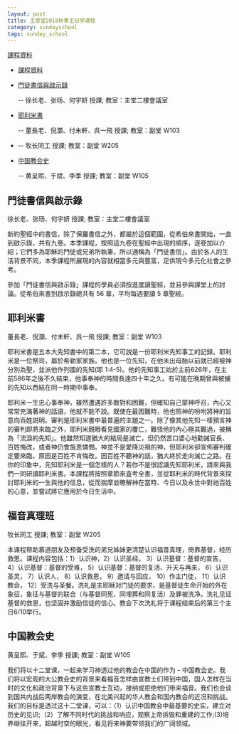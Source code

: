```yaml
---
layout: post 
title: 主恩堂2018秋季主日学课程
category: sundayschool
tags: sunday_school
---
```


<a href="https://drive.google.com/open?id=1Tm6rTGcjU3c9MbYCeBSl5AWr3hQAMdsr" target="_blank">課程資料</a>

 * <a href="https://drive.google.com/open?id=1Tm6rTGcjU3c9MbYCeBSl5AWr3hQAMdsr" target="_blank">課程資料</a>

 * [門徒書信與啟示錄](#1)

   -- 徐长老、张旸、何宇妍 授課; 教室：主堂二樓會議室

 * [耶利米書](#2)

   -- 董長老、倪灝、付未軒、呉一飛 授課; 教室：副堂 W103

 * [](#3)

   -- 牧长同工 授課; 教室：副堂 W205

 * [中国教会史](#4) 

   -- 黄呈熙、于斌、李季 授課; 教室：副堂 W105


<a name="1" />

門徒書信與啟示錄
----------------

徐长老、张旸、何宇妍 授課; 教室：主堂二樓會議室

新約聖經中的書信，除了保羅書信之外，都屬於這個範圍，從希伯來書開始，一直到啟示錄，共有九卷。本季課程，按照這九卷在聖經中出現的順序，逐卷加以介紹；它們多為耶穌的門徒或兄弟所執筆，所以通稱為「門徒書信」。由於各人的生活背景不同，本季課程所展現的內容就相當多元與豐富，足供現今多元化社會之參考。

參加「門徒書信與啟示錄」課程的學員必須按進度讀聖經，並且參與課堂上的討論。從希伯來書到啟示錄總共有 56 章，平均每週要讀 5 章聖經。


<a name="2" />

耶利米書
--------

董長老、倪灝、付未軒、呉一飛 授課; 教室：副堂 W103

耶利米書是五本大先知書中的第二本，它可説是一份耶利米先知事工的記録。耶利米是一位祭司，屬於希勒家家族。他也是一位先知，在他未出母胎以前就已經被神分別為聖，並派他作列國的先知(耶 1:4-5)。他的先知事工始於主前626年，在主前586年之後不久結束，他事奉神的時間長達四十年之久。有可能在晩期曾與被擄的先知以西結在同一時期中事奉。

耶利米一生忠心事奉神，雖然遭遇許多敵對和困難，但確知自己蒙神呼召，內心又常常充滿著神的話語，他就不能不說。既使在最困難時，他也照神的吩咐將神的旨意向百姓説明。審判是耶利米書中最普遍的主題之一。除了像其他先知一樣預言神的審判即將來臨之外，耶利米親眼看見國家的覆亡，難怪他的內心極其難過，被稱為「流淚的先知」。他雖然知道猶大的結局是滅亡，但仍然苦口婆心地勸誡官長、百姓悔改，或者神仍會施恩憐憫。神並不是愛降災禍的神，但耶利米卻宣佈審判確定要來臨，原因是百姓不肯悔改。因百姓不聽神的話，猶大終於走向滅亡之路。在你的印象中，先知耶利米是一個怎樣的人？若你不是很認識先知耶利米，請來與我們一同研讀耶利米書。本課程將按照章節來査考全書，並從耶利米的時代背景來探討耶利米的一生與他的信息，從而揣摩並瞭解神在當時、今日以及永世中對祂百姓的心意，並嘗試將它應用於今日生活中。


<a name="3" />

福音真理班
----------

牧长同工 授課; 教室：副堂 W205

本课程帮助慕道朋友及预备受洗的弟兄姊妹更清楚认识福音真理，倚靠基督，经历救恩。课程内容包括：1）认识神，2）认识圣经， 3）认识基督：基督的宣告， 4）认识基督：基督的受难， 5）认识基督：基督的复活、升天与再来， 6）认识圣灵， 7）认识人， 8）认识救恩， 9）邀请与回应， 10）作主门徒， 11）认识教会， 12）受洗与圣餐。洗礼是主耶稣对门徒的要求，是基督徒生命开始的外在象征，象征与基督的联合（与基督同死、同埋葬和同复活）及罪被洗净。洗礼见证基督的救恩，也坚固并激励信徒的信心。教会下次洗礼将于课程结束后的第三个主日6/10举行。


<a name="4"  />

中国教会史
----------

黄呈熙、于斌、李季 授課; 教室：副堂 W105

我们将以十二堂课，一起来学习神透过他的教会在中国的作为 – 中国教会史。我们将以宏观的大公教会史的背景来看福音怎样由宣教士们带到中国，国人怎样在当时的文化和政治背景下与这些宣教士互动，接纳或拒绝他们带来福音。我们也会谈到国共内战后两岸教会的演变，在北美兴起的华人教会和国内教会的近况和挑战。我们的目标是透过这十二堂课，可以：（1）认识中国教会中最基要的史实，建立对历史的见识;（2）了解不同时代的挑战和响应，观察上帝拆毁和重建的工作;(3)培养继往开来，超越时空的眼光，看见将来神要带领我们的广阔领域。

